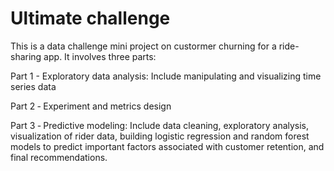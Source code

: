 # Ultimate challenge
This is a data challenge mini project on custormer churning for a ride-sharing app.
It involves three parts:

Part 1 - Exploratory data analysis: Include manipulating and visualizing time series data

Part 2 ‑ Experiment and metrics design

Part 3 ‑ Predictive modeling: Include data cleaning, exploratory analysis, visualization of rider data, building logistic regression and random forest models to predict important factors associated with customer retention, and final recommendations.